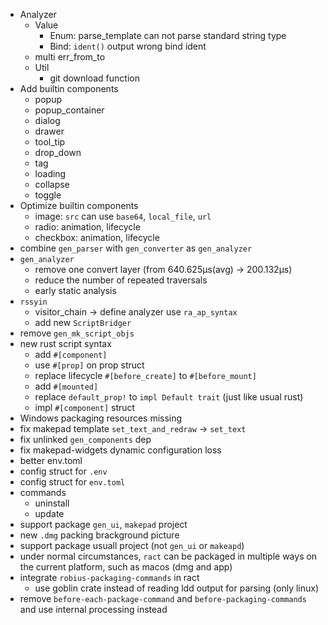 - Analyzer
  - Value
    - Enum: parse_template can not parse standard string type
    - Bind: `ident()` output wrong bind ident
  - multi err_from_to
  - Util
    - git download function
- Add builtin components
  - popup
  - popup_container
  - dialog
  - drawer
  - tool_tip
  - drop_down
  - tag
  - loading
  - collapse
  - toggle
- Optimize builtin components
  - image: `src` can use `base64`, `local_file`, `url`
  - radio: animation, lifecycle
  - checkbox: animation, lifecycle
- combine `gen_parser` with `gen_converter` as `gen_analyzer`
- `gen_analyzer`
  - remove one convert layer (from 640.625µs(avg) -> 200.132µs)
  - reduce the number of repeated traversals
  - early static analysis
- `rssyin`
  - visitor_chain -> define analyzer use `ra_ap_syntax` 
  - add new `ScriptBridger`
- remove `gen_mk_script_objs`
- new rust script syntax
  - add `#[component]`
  - use `#[prop]` on prop struct
  - replace lifecycle `#[before_create]` to `#[before_mount]`
  - add `#[mounted]`
  - replace `default_prop!` to `impl Default trait` (just like usual rust)
  - impl `#[component]` struct
- Windows packaging resources missing
- fix makepad template `set_text_and_redraw` -> `set_text`
- fix unlinked `gen_components` dep
- fix makepad-widgets dynamic configuration loss
- better env.toml
- config struct for `.env`
- config struct for `env.toml`
- commands
  - uninstall
  - update
- support package `gen_ui`, `makepad` project
- new `.dmg` packing brackground picture
- support package usuall project (not `gen_ui` or `makeapd`)
- under normal circumstances, `ract` can be packaged in multiple ways on the current platform, such as macos (dmg and app)
- integrate `robius-packaging-commands` in ract
  - use goblin crate instead of reading ldd output for parsing (only linux)
- remove `before-each-package-command` and `before-packaging-commands` and use internal processing instead